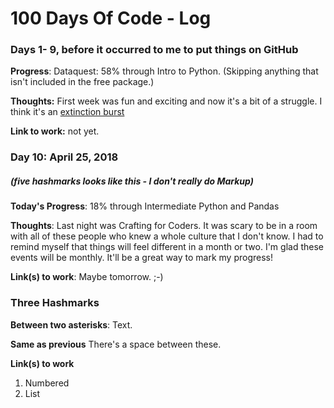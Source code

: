# 100 Days Of Code - Log

### Days 1- 9, before it occurred to me to put things on GitHub

**Progress**: Dataquest: 58% through Intro to Python. (Skipping anything that isn't included in the free package.)

**Thoughts:** First week was fun and exciting and now it's a bit of a struggle. I think it's an [extinction burst](https://youarenotsosmart.com/2010/07/07/extinction-burst/)

**Link to work:** not yet.

### Day 10: April 25, 2018
##### (five hashmarks looks like this - I don't really do Markup)

**Today's Progress**: 18% through Intermediate Python and Pandas

**Thoughts**: Last night was Crafting for Coders. It was scary to be in a room with all of these people who knew a whole culture that I don't know. I had to remind myself that things will feel different in a month or two. I'm glad these events will be monthly. It'll be a great way to mark my progress!

**Link(s) to work**: Maybe tomorrow. ;-)


### Three Hashmarks

**Between two asterisks**: Text.

**Same as previous** There's a space between these.

**Link(s) to work**
1. Numbered
2. List

